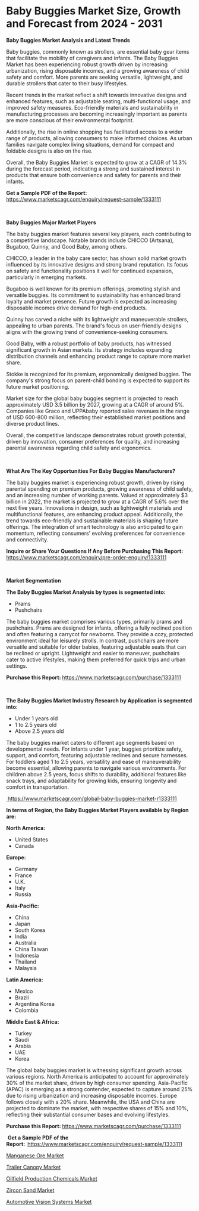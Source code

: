 <p><h1>Baby Buggies Market Size, Growth and Forecast from 2024 - 2031</h1></p><p><strong>Baby Buggies Market Analysis and Latest Trends</strong></p>
<p><p>Baby buggies, commonly known as strollers, are essential baby gear items that facilitate the mobility of caregivers and infants. The Baby Buggies Market has been experiencing robust growth driven by increasing urbanization, rising disposable incomes, and a growing awareness of child safety and comfort. More parents are seeking versatile, lightweight, and durable strollers that cater to their busy lifestyles. </p><p>Recent trends in the market reflect a shift towards innovative designs and enhanced features, such as adjustable seating, multi-functional usage, and improved safety measures. Eco-friendly materials and sustainability in manufacturing processes are becoming increasingly important as parents are more conscious of their environmental footprint. </p><p>Additionally, the rise in online shopping has facilitated access to a wider range of products, allowing consumers to make informed choices. As urban families navigate complex living situations, demand for compact and foldable designs is also on the rise.</p><p>Overall, the Baby Buggies Market is expected to grow at a CAGR of 14.3% during the forecast period, indicating a strong and sustained interest in products that ensure both convenience and safety for parents and their infants.</p></p>
<p><strong>Get a Sample PDF of the Report:&nbsp;</strong> <a href="https://www.marketscagr.com/enquiry/request-sample/1333111?utm_campaign=1884&utm_medium=2&utm_source=Github&utm_content=ia&utm_term=11122024&utm_id=baby-buggies">https://www.marketscagr.com/enquiry/request-sample/1333111</a></p>
<p>&nbsp;</p>
<p><strong>Baby Buggies Major Market Players</strong></p>
<p><p>The baby buggies market features several key players, each contributing to a competitive landscape. Notable brands include CHICCO (Artsana), Bugaboo, Quinny, and Good Baby, among others. </p><p>CHICCO, a leader in the baby care sector, has shown solid market growth influenced by its innovative designs and strong brand reputation. Its focus on safety and functionality positions it well for continued expansion, particularly in emerging markets.</p><p>Bugaboo is well known for its premium offerings, promoting stylish and versatile buggies. Its commitment to sustainability has enhanced brand loyalty and market presence. Future growth is expected as increasing disposable incomes drive demand for high-end products.</p><p>Quinny has carved a niche with its lightweight and maneuverable strollers, appealing to urban parents. The brand's focus on user-friendly designs aligns with the growing trend of convenience-seeking consumers.</p><p>Good Baby, with a robust portfolio of baby products, has witnessed significant growth in Asian markets. Its strategy includes expanding distribution channels and enhancing product range to capture more market share.</p><p>Stokke is recognized for its premium, ergonomically designed buggies. The company's strong focus on parent-child bonding is expected to support its future market positioning.</p><p>Market size for the global baby buggies segment is projected to reach approximately USD 3.5 billion by 2027, growing at a CAGR of around 5%. Companies like Graco and UPPAbaby reported sales revenues in the range of USD 600-800 million, reflecting their established market positions and diverse product lines. </p><p>Overall, the competitive landscape demonstrates robust growth potential, driven by innovation, consumer preferences for quality, and increasing parental awareness regarding child safety and ergonomics.</p></p>
<p>&nbsp;</p>
<p><strong>What Are The Key Opportunities For Baby Buggies Manufacturers?</strong></p>
<p><p>The baby buggies market is experiencing robust growth, driven by rising parental spending on premium products, growing awareness of child safety, and an increasing number of working parents. Valued at approximately $3 billion in 2022, the market is projected to grow at a CAGR of 5.6% over the next five years. Innovations in design, such as lightweight materials and multifunctional features, are enhancing product appeal. Additionally, the trend towards eco-friendly and sustainable materials is shaping future offerings. The integration of smart technology is also anticipated to gain momentum, reflecting consumers' evolving preferences for convenience and connectivity.</p></p>
<p><strong>Inquire or Share Your Questions If Any Before Purchasing This Report:</strong> <a href="https://www.marketscagr.com/enquiry/pre-order-enquiry/1333111?utm_campaign=1884&utm_medium=2&utm_source=Github&utm_content=ia&utm_term=11122024&utm_id=baby-buggies">https://www.marketscagr.com/enquiry/pre-order-enquiry/1333111</a></p>
<p>&nbsp;</p>
<p><strong>Market Segmentation</strong></p>
<p><strong>The Baby Buggies Market Analysis by types is segmented into:</strong></p>
<p><ul><li>Prams</li><li>Pushchairs</li></ul></p>
<p><p>The baby buggies market comprises various types, primarily prams and pushchairs. Prams are designed for infants, offering a fully reclined position and often featuring a carrycot for newborns. They provide a cozy, protected environment ideal for leisurely strolls. In contrast, pushchairs are more versatile and suitable for older babies, featuring adjustable seats that can be reclined or upright. Lightweight and easier to maneuver, pushchairs cater to active lifestyles, making them preferred for quick trips and urban settings.</p></p>
<p><strong>Purchase this Report:&nbsp;</strong><a href="https://www.marketscagr.com/purchase/1333111?utm_campaign=1884&utm_medium=2&utm_source=Github&utm_content=ia&utm_term=11122024&utm_id=baby-buggies">https://www.marketscagr.com/purchase/1333111</a></p>
<p>&nbsp;</p>
<p><strong>The Baby Buggies Market Industry Research by Application is segmented into:</strong></p>
<p><ul><li>Under 1 years old</li><li>1 to 2.5 years old</li><li>Above 2.5 years old</li></ul></p>
<p><p>The baby buggies market caters to different age segments based on developmental needs. For infants under 1 year, buggies prioritize safety, support, and comfort, featuring adjustable reclines and secure harnesses. For toddlers aged 1 to 2.5 years, versatility and ease of maneuverability become essential, allowing parents to navigate various environments. For children above 2.5 years, focus shifts to durability, additional features like snack trays, and adaptability for growing kids, ensuring longevity and comfort in transportation.</p></p>
<p><a href="https://www.marketscagr.com/global-baby-buggies-market-r1333111?utm_campaign=1884&utm_medium=2&utm_source=Github&utm_content=ia&utm_term=11122024&utm_id=baby-buggies">&nbsp;https://www.marketscagr.com/global-baby-buggies-market-r1333111</a></p>
<p><strong>In terms of Region, the Baby Buggies Market Players available by Region are:</strong></p>
<p>
    <p> <strong> North America: </strong>
        <ul>
            <li>United States</li>
            <li>Canada</li>
        </ul>
        </p> 
    <p> <strong> Europe: </strong>
        <ul>
            <li>Germany</li>
            <li>France</li>
            <li>U.K.</li>
            <li>Italy</li>
            <li>Russia</li>
        </ul>
        </p> 
    <p> <strong> Asia-Pacific: </strong>
        <ul>
            <li>China</li>
            <li>Japan</li>
            <li>South Korea</li>
            <li>India</li>
            <li>Australia</li>
            <li>China Taiwan</li>
            <li>Indonesia</li>
            <li>Thailand</li>
            <li>Malaysia</li>
        </ul>
        </p> 
    <p> <strong> Latin America: </strong>
        <ul>
            <li>Mexico</li>
            <li>Brazil</li>
            <li>Argentina Korea</li>
            <li>Colombia</li>
        </ul>
        </p> 
    <p> <strong> Middle East & Africa: </strong>
        <ul>
            <li>Turkey</li>
            <li>Saudi</li>
            <li>Arabia</li>
            <li>UAE</li>
            <li>Korea</li>
        </ul>
    </p>
    </p>
<p><p>The global baby buggies market is witnessing significant growth across various regions. North America is anticipated to account for approximately 30% of the market share, driven by high consumer spending. Asia-Pacific (APAC) is emerging as a strong contender, expected to capture around 25% due to rising urbanization and increasing disposable incomes. Europe follows closely with a 20% share. Meanwhile, the USA and China are projected to dominate the market, with respective shares of 15% and 10%, reflecting their substantial consumer bases and evolving lifestyles.</p></p>
<p><strong>Purchase this Report: </strong><a href="https://www.marketscagr.com/purchase/1333111?utm_campaign=1884&utm_medium=2&utm_source=Github&utm_content=ia&utm_term=11122024&utm_id=baby-buggies">https://www.marketscagr.com/purchase/1333111</a></p>
<p>&nbsp;<strong>Get a Sample PDF of the Report:&nbsp;&nbsp;</strong><a href="https://www.marketscagr.com/enquiry/request-sample/1333111?utm_campaign=1884&utm_medium=2&utm_source=Github&utm_content=ia&utm_term=11122024&utm_id=baby-buggies">https://www.marketscagr.com/enquiry/request-sample/1333111</a></p>
<p><strong></strong></p>
<p><p><a href="https://www.linkedin.com/pulse/manganese-ore-market-essentials-key-players-demand-drivers-bworc?utm_campaign=1884&utm_medium=2&utm_source=Github&utm_content=ia&utm_term=11122024&utm_id=baby-buggies">Manganese Ore Market</a></p><p><a href="https://www.linkedin.com/pulse/trailer-canopy-market-size-industry-outlook-detailed-description-t7xoc?utm_campaign=1884&utm_medium=2&utm_source=Github&utm_content=ia&utm_term=11122024&utm_id=baby-buggies">Trailer Canopy Market</a></p><p><a href="https://www.linkedin.com/pulse/insightful-oilfield-production-chemicals-market-report-9mvfc?utm_campaign=1884&utm_medium=2&utm_source=Github&utm_content=ia&utm_term=11122024&utm_id=baby-buggies">Oilfield Production Chemicals Market</a></p><p><a href="https://www.linkedin.com/pulse/zircon-sand-market-trend-expected-grow-rapidly-projected-cagr-yeeic?utm_campaign=1884&utm_medium=2&utm_source=Github&utm_content=ia&utm_term=11122024&utm_id=baby-buggies">Zircon Sand Market</a></p><p><a href="https://www.linkedin.com/pulse/automotive-vision-systems-market-trends-strategic-insights-0qckc?utm_campaign=1884&utm_medium=2&utm_source=Github&utm_content=ia&utm_term=11122024&utm_id=baby-buggies">Automotive Vision Systems Market</a></p></p>